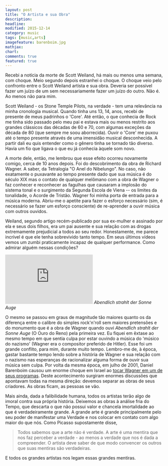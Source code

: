 ```yaml
---
layout: post
title: "O Artista e sua Obra"
description:
headline:
modified: 2015-12-14
category: music
tags: [music,arts]
imagefeature: barenboim.jpg
mathjax:
chart:
comments: true
featured: true
---
```


Recebi a notícia da morte de Scott Weiland, há mais ou menos uma semana, com choque. Meio segundo depois estranhei o choque. O choque veio pelo confronto entre o Scott Weiland artista e sua obra. Deveria ser possível fazer um juízo de um sem necessariamente fazer um juízo do outro. Não é. Ao menos não para mim.

Scott Weiland - os Stone Temple Pilots, na verdade - tem uma relevância na minha cronologia musical. Quando tinha uns 13, 14, anos, recebi de presente de meus padrinhos o 'Core'. Até então, o que conhecia de Rock me tinha sido passado pelo meu pai e estava mais ou menos restrito aos grandes clássicos das décadas de 60 e 70, com algumas exceções da década de 80 (que sempre me soou aborrecida). Ouvir o 'Core' me puxou até o tempo presente através de uma imensidão musical desconhecida. A partir dali eu quis entender como o gênero tinha se tornado tão diverso. Havia um fio que ligava o que eu já conhecia àquele som novo.

A morte dele, então, me lembrou que esse efeito ocorreu novamente comigo, cerca de 10 anos depois. Foi do descobrimento da obra de Richard Wagner. A saber, da Tetralogia "O Anel do Nibelungo". No caso, não exatamente o puxavante ao tempo presente dado que sua música é do século XIX mas o contato de qualquer melômano com a obra de Wagner o faz conhecer e reconhecer as fagulhas que causaram a implosão do sistema tonal e o surgimento da Segunda Escola de Viena -- os limites da tonalidade, o Acorde de Tristão. Wagner foi minha porta de entrada para a música moderna. Abriu-me o apetite para fazer o esforço necessário (sim, é necessário se fazer um esforço consciente) de re-aprender a ouvir música com outros ouvidos.

Weiland, segundo artigo recém-publicado por sua ex-mulher e assinado por ela e seus dois filhos, era um pai ausente e sua relação com as drogas extremamente prejudicial a todos ao seu redor. Honestamente, me parece incrível é que ele tenha sobrevivido tanto tempo. Em seus últimos vídeos vemos um zumbi praticamente incapaz de qualquer performance. Como admirar alguém nessas condições?

<iframe width="280" height="158" src="https://www.youtube.com/embed/vewupKFIEAE" frameborder="0" allowfullscreen></iframe>
<i>Abendlich strahlt der Sonne Auge</i>

O mesmo se passou em graus de magnitude tão maiores quanto os da diferença entre o calibre do simples rock'n'roll sem maiores pretensões e do monumento que é a obra de Wagner quando ouvi <i>Abendlich strahlt der Sonne Auge</i> (O Ouro do Reno) pela primeira vez. Eu fiquei em êxtase ao mesmo tempo em que sentia culpa por estar ouvindo a música do 'músico do nazismo' (Wagner era o compositor preferido de Hitler). Esse foi um grande conflito, para mim, durante muito tempo. Lembro-me de, à época, gastar bastante tempo lendo sobre a história de Wagner e sua relação com o nazismo nas esperanças de racionalizar alguma forma de ouvir sua música sem culpa. Por volta da mesma época, em julho de 2001, Daniel Barenboim causou um enorme choque em Israel ao <a href="http://www.theguardian.com/world/2001/jul/09/ewenmacaskill">tocar Wagner em um de seus programas</a>. Deste acontecimento surgiram enormes discussões que apontavam todas na mesma direção: devemos separar as obras de seus criadores. As obras ficam, as pessoas se vão.

Mais ainda, dada a falibilidade humana, todos os artistas terão algo de imoral contra sua própria história. Deixemos as obras à análise fria do Tempo, que descarta o que não possui valor e chancela imortalidade ao que é verdadeiramente grande. A grande arte é grande principalmente pelo seu poder de manifestar uma Verdade e nos colocar em contato com algo maior do que nós. Como Picasso supostamente disse,

<blockquote>Todos sabemos que a arte não é verdade. A arte é uma mentira que nos faz perceber a verdade - ao menos a verdade que nos é dada a compreender. O artista deve saber de que modo convencer os outros que suas mentiras são verdadeiras.</blockquote>

E todos os grandes artistas nos legam essas grandes mentiras.
